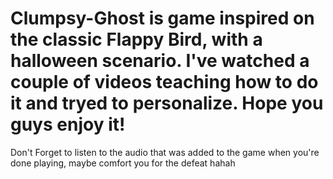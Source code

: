# Clumpsy-Ghost is game inspired on the classic Flappy Bird, with a halloween scenario. I've watched a couple of videos teaching how to do it and tryed to personalize. Hope you guys enjoy it!
Don't Forget to listen to the audio that was added to the game when you're done playing, maybe comfort you for the defeat hahah
